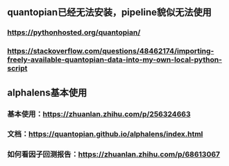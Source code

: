 ## quantopian已经无法安装，pipeline貌似无法使用
### https://pythonhosted.org/quantopian/
### https://stackoverflow.com/questions/48462174/importing-freely-available-quantopian-data-into-my-own-local-python-script

## alphalens基本使用
### 基本使用：https://zhuanlan.zhihu.com/p/256324663
### 文档：https://quantopian.github.io/alphalens/index.html
### 如何看因子回测报告：https://zhuanlan.zhihu.com/p/68613067